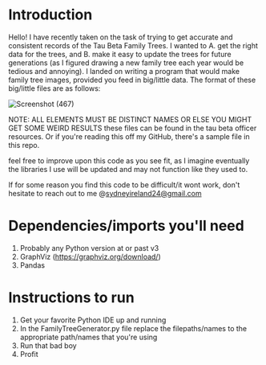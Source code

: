 # Introduction
Hello! I have recently taken on the task of trying to get accurate and consistent records of the Tau Beta Family Trees. 
I wanted to A. get the right data for the trees, and B. make it easy to update the trees for future generations (as I 
figured drawing a new family tree each year would be tedious and annoying). I landed on writing a program that would make family
tree images, provided you feed in big/little data. The format of these big/little files are as follows:

![Screenshot (467)](https://github.com/sydneyireland24/BigLittle_FamilyTree_Generator/assets/54719754/21fec42e-643c-4ca3-9965-d0b16e9d4045)

NOTE: ALL ELEMENTS MUST BE DISTINCT NAMES OR ELSE YOU MIGHT GET SOME WEIRD RESULTS
these files can be found in the tau beta officer resources. Or if you're reading this off my GitHub, there's a
sample file in this repo.

feel free to improve upon this code as you see fit, as I imagine eventually the libraries I use will be updated
and may not function like they used to.

If for some reason you find this code to be difficult/it wont work, don't hesitate to reach out to me
@sydneyireland24@gmail.com

# Dependencies/imports you'll need
1. Probably any Python version at or past v3
2. GraphViz (https://graphviz.org/download/)
3. Pandas

# Instructions to run
1. Get your favorite Python IDE up and running
2. In the FamilyTreeGenerator.py file replace the filepaths/names to the appropriate path/names that you're using
3. Run that bad boy
4. Profit
